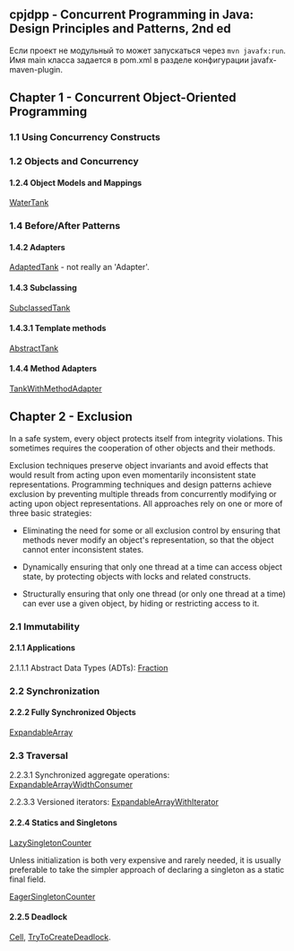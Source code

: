 cpjdpp - Concurrent Programming in Java: Design Principles and Patterns, 2nd ed
-------------------------------------------------------------------------------

Если проект не модульный то может запускаться через `mvn javafx:run`.  
Имя main класса задается в pom.xml в разделе конфигурации javafx-maven-plugin.  
 

Chapter 1 - Concurrent Object-Oriented Programming
--------------------------------------------------
 
### 1.1 Using Concurrency Constructs

### 1.2 Objects and Concurrency

#### 1.2.4 Object Models and Mappings

[WaterTank](src/main/java/learn/mt/cpjdpp/watertank/WaterTank.java)  

### 1.4 Before/After Patterns

#### 1.4.2 Adapters

[AdaptedTank](src/main/java/learn/mt/cpjdpp/watertank/AdaptedTank.java) - not really an 'Adapter'.

#### 1.4.3 Subclassing

[SubclassedTank](src/main/java/learn/mt/cpjdpp/watertank/SubclassedTank.java)

#### 1.4.3.1 Template methods

[AbstractTank](src/main/java/learn/mt/cpjdpp/watertank/AbstractTank.java)

#### 1.4.4 Method Adapters

[TankWithMethodAdapter](src/main/java/learn/mt/cpjdpp/watertank/TankWithMethodAdapter.java)


Chapter 2 - Exclusion
---------------------

In a safe system, every object protects itself from integrity violations. 
This sometimes requires the cooperation of other objects and their methods.

Exclusion techniques preserve object invariants and avoid effects that would result from acting 
upon even momentarily inconsistent state representations. Programming techniques and design patterns
achieve exclusion by preventing multiple threads from concurrently modifying or acting upon object 
representations. All approaches rely on one or more of three basic strategies:

* Eliminating the need for some or all exclusion control by ensuring that methods never modify an 
object's representation, so that the object cannot enter inconsistent states.

* Dynamically ensuring that only one thread at a time can access object state, 
by protecting objects with locks and related constructs.

* Structurally ensuring that only one thread (or only one thread at a time) can 
ever use a given object, by hiding or restricting access to it.

### 2.1 Immutability

#### 2.1.1 Applications

2.1.1.1 Abstract Data Types (ADTs):
[Fraction](src/main/java/learn/mt/cpjdpp/immutability/Fraction.java) 

### 2.2 Synchronization

#### 2.2.2 Fully Synchronized Objects

[ExpandableArray](src/main/java/learn/mt/cpjdpp/synch/ExpandableArray.java)

### 2.3 Traversal

2.2.3.1 Synchronized aggregate operations:
[ExpandableArrayWidthConsumer](src/main/java/learn/mt/cpjdpp/synch/ExpandableArrayWidthConsumer.java)

2.2.3.3 Versioned iterators:
[ExpandableArrayWithIterator](src/main/java/learn/mt/cpjdpp/synch/ExpandableArrayWithIterator.java)

#### 2.2.4 Statics and Singletons

[LazySingletonCounter](src/main/java/learn/mt/cpjdpp/synch/LazySingletonCounter.java)

Unless initialization is both very expensive and rarely needed, it is usually preferable 
to take the simpler approach of declaring a singleton as a static final field.

[EagerSingletonCounter](src/main/java/learn/mt/cpjdpp/synch/EagerSingletonCounter.java)

#### 2.2.5 Deadlock

[Cell](src/main/java/learn/mt/cpjdpp/synch/deadlocks/Cell.java),
[TryToCreateDeadlock](src/main/java/learn/mt/cpjdpp/synch/deadlocks/TryToCreateDeadlock.java).
